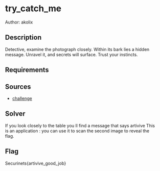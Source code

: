# try_catch_me
Author: akolix

## Description
Detective, examine the photograph closely. Within its bark lies a hidden message. Unravel it, and secrets will surface. Trust your instincts.

## Requirements

## Sources
- [challenge](./challenge/)

## Solver
If you look closely to the table you ll find a message that says artivive
This is an application : you can use it to scan the second image to reveal the flag.

## Flag
Securinets{artivive_good_job}